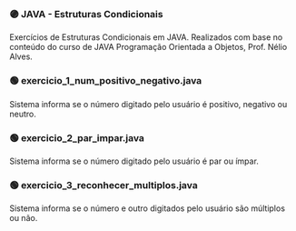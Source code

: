 <h3> 🟣 JAVA - Estruturas Condicionais </h3>
Exercícios de Estruturas Condicionais em JAVA. Realizados com base no conteúdo do curso de JAVA Programação Orientada a Objetos, Prof. Nélio Alves.

### 🟢 exercicio_1_num_positivo_negativo.java
Sistema informa se o número digitado pelo usuário é positivo, negativo ou neutro.

### 🟢 exercicio_2_par_impar.java
Sistema informa se o número digitado pelo usuário é par ou ímpar.

### 🟢 exercicio_3_reconhecer_multiplos.java
Sistema informa se o número e outro digitados pelo usuário são múltiplos ou não.
